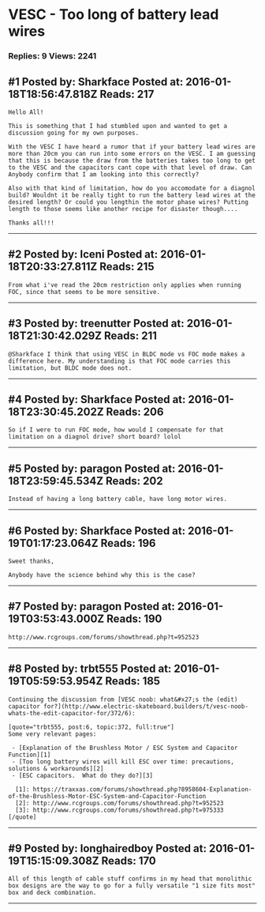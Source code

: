 # VESC - Too long of battery lead wires

### Replies: 9 Views: 2241

## \#1 Posted by: Sharkface Posted at: 2016-01-18T18:56:47.818Z Reads: 217

```
Hello All!

This is something that I had stumbled upon and wanted to get a discussion going for my own purposes. 

With the VESC I have heard a rumor that if your battery lead wires are more than 20cm you can run into some errors on the VESC. I am guessing that this is because the draw from the batteries takes too long to get to the VESC and the capacitors cant cope with that level of draw. Can Anybody confirm that I am looking into this correctly?

Also with that kind of limitation, how do you accomodate for a diagnol build? Wouldnt it be really tight to run the battery lead wires at the desired length? Or could you lengthin the motor phase wires? Putting length to those seems like another recipe for disaster though....

Thanks all!!!
```

---
## \#2 Posted by: Iceni Posted at: 2016-01-18T20:33:27.811Z Reads: 215

```
From what i've read the 20cm restriction only applies when running FOC, since that seems to be more sensitive.
```

---
## \#3 Posted by: treenutter Posted at: 2016-01-18T21:30:42.029Z Reads: 211

```
@Sharkface I think that using VESC in BLDC mode vs FOC mode makes a difference here. My understanding is that FOC mode carries this limitation, but BLDC mode does not.
```

---
## \#4 Posted by: Sharkface Posted at: 2016-01-18T23:30:45.202Z Reads: 206

```
So if I were to run FOC mode, how would I compensate for that limitation on a diagnol drive? short board? lolol
```

---
## \#5 Posted by: paragon Posted at: 2016-01-18T23:59:45.534Z Reads: 202

```
Instead of having a long battery cable, have long motor wires.
```

---
## \#6 Posted by: Sharkface Posted at: 2016-01-19T01:17:23.064Z Reads: 196

```
Sweet thanks,

Anybody have the science behind why this is the case?
```

---
## \#7 Posted by: paragon Posted at: 2016-01-19T03:53:43.000Z Reads: 190

```
http://www.rcgroups.com/forums/showthread.php?t=952523
```

---
## \#8 Posted by: trbt555 Posted at: 2016-01-19T05:59:53.954Z Reads: 185

```
Continuing the discussion from [VESC noob: what&#x27;s the (edit) capacitor for?](http://www.electric-skateboard.builders/t/vesc-noob-whats-the-edit-capacitor-for/372/6):

[quote="trbt555, post:6, topic:372, full:true"]
Some very relevant pages:

 - [Explanation of the Brushless Motor / ESC System and Capacitor Function][1]
 - [Too long battery wires will kill ESC over time: precautions, solutions & workarounds][2]
 - [ESC capacitors.  What do they do?][3]

  [1]: https://traxxas.com/forums/showthread.php?8958604-Explanation-of-the-Brushless-Motor-ESC-System-and-Capacitor-Function
  [2]: http://www.rcgroups.com/forums/showthread.php?t=952523
  [3]: http://www.rcgroups.com/forums/showthread.php?t=975333
[/quote]
```

---
## \#9 Posted by: longhairedboy Posted at: 2016-01-19T15:15:09.308Z Reads: 170

```
All of this length of cable stuff confirms in my head that monolithic box designs are the way to go for a fully versatile "1 size fits most" box and deck combination.
```

---
